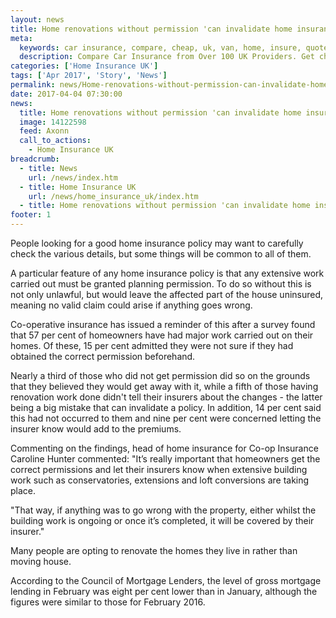 ```yaml
---
layout: news
title: Home renovations without permission 'can invalidate home insurance' - Quotezone.co.uk
meta:
  keywords: car insurance, compare, cheap, uk, van, home, insure, quotes, online, comparison, bike, loans, life
  description: Compare Car Insurance from Over 100 UK Providers. Get cheap quotes online now using our fast, free, secure comparison site
categories: ['Home Insurance UK']
tags: ['Apr 2017', 'Story', 'News']
permalink: news/Home-renovations-without-permission-can-invalidate-home-insurance-.htm
date: 2017-04-04 07:30:00
news:
  title: Home renovations without permission 'can invalidate home insurance'
  image: 14122598
  feed: Axonn
  call_to_actions:
    - Home Insurance UK
breadcrumb:
  - title: News
    url: /news/index.htm
  - title: Home Insurance UK
    url: /news/home_insurance_uk/index.htm
  - title: Home renovations without permission 'can invalidate home insurance'
footer: 1
---
```


People looking for a good home insurance policy may want to carefully check the various details, but some things will be common to all of them.

A particular feature of any home insurance policy is that any extensive work carried out must be granted planning permission. To do so without this is not only unlawful, but would leave the affected part of the house uninsured, meaning no valid claim could arise if anything goes wrong.&nbsp;

Co-operative insurance has issued a reminder of this after a survey found that 57 per cent of homeowners have had major work carried out on their homes. Of these, 15 per cent admitted they were not sure if they had obtained the correct permission beforehand.

Nearly a third of those who did not get permission did so on the grounds that they believed they would get away with it, while a fifth of those having renovation work done didn&#39;t tell their insurers about the changes - the latter being a big mistake that can invalidate a policy. In addition, 14 per cent said this had not occurred to them and nine per cent were concerned letting the insurer know would add to the premiums.&nbsp;

Commenting on the findings, head of home insurance for Co-op Insurance Caroline Hunter commented: &quot;It&rsquo;s really important that homeowners get the correct permissions and let their insurers know when extensive building work such as conservatories, extensions and loft conversions are taking place.&nbsp;

&quot;That way, if anything was to go wrong with the property, either whilst the building work is ongoing or once it&rsquo;s completed, it will be covered by their insurer.&quot;

Many people are opting to renovate the homes they live in rather than moving house.&nbsp;

According to the Council of Mortgage Lenders, the level of gross mortgage lending in February was eight per cent lower than in January, although the figures were similar to those for February 2016.
